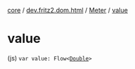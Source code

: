 [core](../../index.md) / [dev.fritz2.dom.html](../index.md) / [Meter](index.md) / [value](./value.md)

# value

(js) `var value: Flow<`[`Double`](https://kotlinlang.org/api/latest/jvm/stdlib/kotlin/-double/index.html)`>`